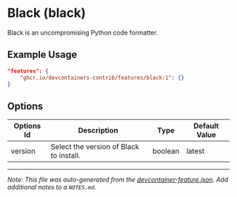 
# Black (black)

Black is an uncompromising Python code formatter.

## Example Usage

```json
"features": {
    "ghcr.io/devcontainers-contrib/features/black:1": {}
}
```

## Options

| Options Id | Description | Type | Default Value |
|-----|-----|-----|-----|
| version | Select the version of Black to install. | boolean | latest |



---

_Note: This file was auto-generated from the [devcontainer-feature.json](https://github.com/devcontainers-contrib/features/blob/main/src/black/devcontainer-feature.json).  Add additional notes to a `NOTES.md`._
